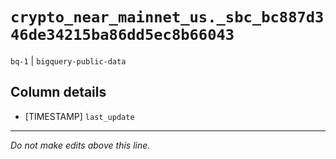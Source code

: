 # `crypto_near_mainnet_us._sbc_bc887d346de34215ba86dd5ec8b66043`
`bq-1` | `bigquery-public-data`

## Column details
* [TIMESTAMP] `last_update`

-------------------------------------------------------------------------------
*Do not make edits above this line.*

